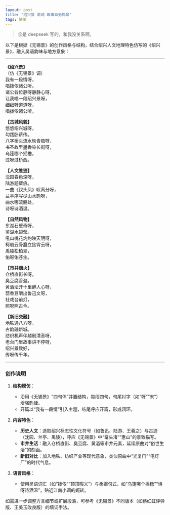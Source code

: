 ```yaml
---
layout: post
title: "绍兴景 歌词 改编自无锡景"
tags: 随笔
---
```


> 全是 deepseek 写的，和我没关系啊。

以下是根据《无锡景》的创作风格与结构，结合绍兴人文地理特色仿写的《绍兴景》，融入吴语韵味与地方意象：

---

**《绍兴景》**  
（仿《无锡景》调）  
我有一段情呀，  
唱拨侬诸公听。  
诸公各位静呀静静心呀，  
让我唱一段绍兴景呀，  
细细呀道道呀，  
唱拨侬诸公听。  

**【古城风貌】**  
悠悠绍兴城呀，  
勾践卧薪传。  
八字桥头流水映青檐呀，  
书圣故里墨香染长街呀，  
乌篷哪个摇橹，  
过呀过桥西。  

**【人文胜迹】**  
沈园春色深呀，  
陆游题壁痕。  
一曲《钗头凤》叹离分呀，  
兰亭序写尽山水韵呀，  
曲水哪流觞处，  
诗呀诗酒温。  

**【自然风物】**  
东湖石壁奇呀，  
鉴湖水碧莹。  
吼山桃花灼灼映天明呀，  
柯岩云骨矗立接霄云呀，  
禹陵松柏翠，  
佑呀佑苍生。  

**【市井烟火】**  
仓桥直街长呀，  
臭豆腐香盈。  
黄酒坛开十里醉人心呀，  
茴香豆嚼出鲁迅文呀，  
社戏台前灯，  
照呀照古今。  

**【新旧交融】**  
地铁通八方呀，  
古韵融新城。  
纺织机声伴越剧清音呀，  
老台门里故事讲不停呀，  
绍兴景致好，  
传呀传千年。  

---

### 创作说明  
1. **结构模仿**：  
   - 沿用《无锡景》“四句体”并置结构，每段四句，句尾衬字（如“呀”“末”）增强韵律。  
   - 开篇以“我有一段情”引入主题，结尾呼应开篇，形成闭环。  

2. **内容特色**：  
   - **历史人文**：选取绍兴标志性文化符号（如鲁迅、陆游、王羲之）与古迹（沈园、兰亭、禹陵），呼应《无锡景》中“鼋头渚”“惠山”的景致描写。  
   - **市井生活**：融入仓桥直街、臭豆腐、黄酒等市井元素，延续原曲对“俗世生活”的刻画。  
   - **新旧对比**：加入地铁、纺织产业等现代意象，类似原曲中“光复门”“电灯厂”的时代气息。  

3. **语言风格**：  
   - 使用吴语词汇（如“拨侬”“顶顶暇义”）与柔婉句式，如“乌篷哪个摇橹”“诗呀诗酒温”，贴近江南小调的婉转。  

如需进一步调整方言细节或扩展段落，可参考《无锡景》不同版本（如蔡红虹评弹版、王美玉改良版）的填词手法。